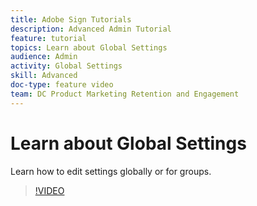 ```yaml
---
title: Adobe Sign Tutorials
description: Advanced Admin Tutorial
feature: tutorial
topics: Learn about Global Settings
audience: Admin
activity: Global Settings
skill: Advanced
doc-type: feature video
team: DC Product Marketing Retention and Engagement
---
```


# Learn about Global Settings

Learn how to edit settings globally or for groups.

>[!VIDEO](https://video.tv.adobe.com/v/17358?hidetitle=true)